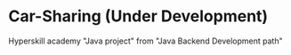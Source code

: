 # Car-Sharing (Under Development)
Hyperskill academy "Java project" from "Java Backend Development path"

